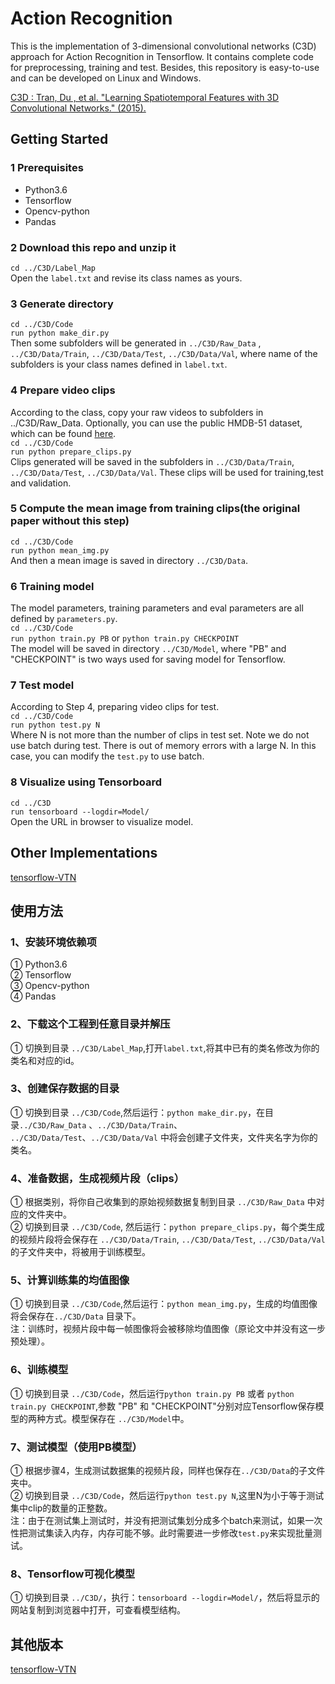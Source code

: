 # Action Recognition
This is the implementation of 3-dimensional convolutional networks (C3D) approach for Action Recognition in Tensorflow. It contains complete code for preprocessing, training and test. Besides, this repository is easy-to-use and can be developed on Linux and Windows.  

[C3D : Tran, Du , et al. "Learning Spatiotemporal Features with 3D Convolutional Networks." (2015).](https://arxiv.org/abs/1412.0767)

## Getting Started
### 1 Prerequisites  
* Python3.6  
* Tensorflow  
* Opencv-python  
* Pandas  

### 2 Download this repo and unzip it  
`cd ../C3D/Label_Map`  
Open the `label.txt` and revise its class names as yours.  

### 3 Generate directory  
`cd ../C3D/Code`  
`run python make_dir.py`  
Then some subfolders will be generated in `../C3D/Raw_Data` , `../C3D/Data/Train`,  `../C3D/Data/Test`, `../C3D/Data/Val`, where name of the subfolders is your class names defined in `label.txt`.  

### 4 Prepare video clips  
According to the class, copy your raw videos to subfolders in ../C3D/Raw_Data. Optionally, you can use the public HMDB-51 dataset, which can be found [here](http://serre-lab.clps.brown.edu/resource/hmdb-a-large-human-motion-database/).  
`cd ../C3D/Code`  
`run python prepare_clips.py`  
Clips generated will be saved in the subfolders in  `../C3D/Data/Train`,  `../C3D/Data/Test`, `../C3D/Data/Val`. These clips will be used for training,test and validation.

### 5 Compute the mean image from training clips(the original paper without this step)  
`cd ../C3D/Code`  
`run python mean_img.py`    
And then a mean image is saved in directory `../C3D/Data`.  

### 6 Training model
The model parameters, training parameters and eval parameters are all defined by `parameters.py`.  
`cd ../C3D/Code`  
`run python train.py PB` or `python train.py CHECKPOINT`  
The model will be saved in directory `../C3D/Model`, where "PB" and "CHECKPOINT" is two ways used for saving model for Tensorflow.  
 
### 7 Test model  
According to Step 4, preparing video clips for test.  
`cd ../C3D/Code`  
`run python test.py N`  
Where N is not more than the number of clips in test set. Note we do not use batch during test. There is out of memory errors with a large N. In this case, you can modify the `test.py` to use batch.    

### 8 Visualize using Tensorboard  
`cd ../C3D`  
`run tensorboard --logdir=Model/`   
Open the URL in browser to visualize model.    

## Other Implementations
[tensorflow-VTN](https://github.com/xiaogangLi/tensorflow-VTN)


## 使用方法  

### 1、安装环境依赖项  
 ① Python3.6  
 ② Tensorflow  
 ③ Opencv-python  
 ④ Pandas  

### 2、下载这个工程到任意目录并解压  
① 切换到目录 `../C3D/Label_Map`,打开`label.txt`,将其中已有的类名修改为你的类名和对应的id。  

### 3、创建保存数据的目录  
① 切换到目录 `../C3D/Code`,然后运行：`python make_dir.py`，在目录`../C3D/Raw_Data` 、`../C3D/Data/Train`、 `../C3D/Data/Test`、`../C3D/Data/Val` 中将会创建子文件夹，文件夹名字为你的类名。  

### 4、准备数据，生成视频片段（clips）  
① 根据类别，将你自己收集到的原始视频数据复制到目录 `../C3D/Raw_Data` 中对应的文件夹中。  
② 切换到目录 `../C3D/Code`, 然后运行：`python prepare_clips.py`，每个类生成的视频片段将会保存在 `../C3D/Data/Train`,  `../C3D/Data/Test`, `../C3D/Data/Val` 的子文件夹中，将被用于训练模型。  

### 5、计算训练集的均值图像  
① 切换到目录 `../C3D/Code`,然后运行：`python mean_img.py`，生成的均值图像将会保存在`../C3D/Data` 目录下。  
注：训练时，视频片段中每一帧图像将会被移除均值图像（原论文中并没有这一步预处理）。  

### 6、训练模型  
① 切换到目录 `../C3D/Code`，然后运行`python train.py PB` 或者 `python train.py CHECKPOINT`,参数 "PB" 和 "CHECKPOINT"分别对应Tensorflow保存模型的两种方式。模型保存在 `../C3D/Model`中。  

### 7、测试模型（使用PB模型）  
① 根据步骤4，生成测试数据集的视频片段，同样也保存在`../C3D/Data`的子文件夹中。  
② 切换到目录 `../C3D/Code`，然后运行`python test.py N`,这里N为小于等于测试集中clip的数量的正整数。  
注：由于在测试集上测试时，并没有把测试集划分成多个batch来测试，如果一次性把测试集读入内存，内存可能不够。此时需要进一步修改`test.py`来实现批量测试。

### 8、Tensorflow可视化模型  
① 切换到目录 `../C3D/`，执行：`tensorboard --logdir=Model/`，然后将显示的网站复制到浏览器中打开，可查看模型结构。  
  

## 其他版本
[tensorflow-VTN](https://github.com/xiaogangLi/tensorflow-VTN)

